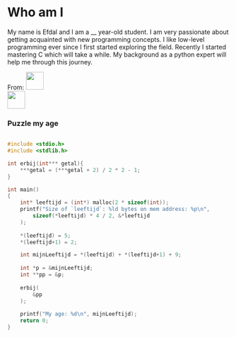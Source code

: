 # Who am I
My name is Efdal and I am a __ year-old student. I am very passionate about getting acquainted with new programming concepts. I like low-level programming ever since I first started exploring the field. Recently I started mastering C which will take a while. My background as a python expert will help me through this journey.

From:
<img src="https://upload.wikimedia.org/wikipedia/commons/2/20/Flag_of_the_Netherlands.svg" width="40"><br><img src="https://upload.wikimedia.org/wikipedia/commons/b/b4/Flag_of_Turkey.svg" width="40"> 

### Puzzle my age
```c

#include <stdio.h>
#include <stdlib.h>

int erbij(int*** getal){
    ***getal = (***getal + 2) / 2 * 2 - 1;
}

int main()
{
    int* leeftijd = (int*) malloc(2 * sizeof(int));
    printf("Size of `leeftijd`: %ld bytes on mem address: %p\n", 
        sizeof(*leeftijd) * 4 / 2, &*leeftijd
    );
    
    *(leeftijd) = 5;
    *(leeftijd+1) = 2;

    int mijnLeeftijd = *(leeftijd) + *(leeftijd+1) + 9;
    
    int *p = &mijnLeeftijd;
    int **pp = &p;
    
    erbij(
        &pp
    );
    
    printf("My age: %d\n", mijnLeeftijd);
    return 0;
}


```

